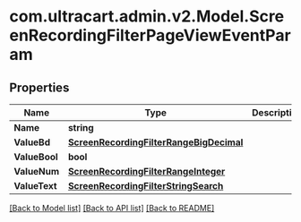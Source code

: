 
# com.ultracart.admin.v2.Model.ScreenRecordingFilterPageViewEventParam

## Properties

Name | Type | Description | Notes
------------ | ------------- | ------------- | -------------
**Name** | **string** |  | [optional] 
**ValueBd** | [**ScreenRecordingFilterRangeBigDecimal**](ScreenRecordingFilterRangeBigDecimal.md) |  | [optional] 
**ValueBool** | **bool** |  | [optional] 
**ValueNum** | [**ScreenRecordingFilterRangeInteger**](ScreenRecordingFilterRangeInteger.md) |  | [optional] 
**ValueText** | [**ScreenRecordingFilterStringSearch**](ScreenRecordingFilterStringSearch.md) |  | [optional] 

[[Back to Model list]](../README.md#documentation-for-models)
[[Back to API list]](../README.md#documentation-for-api-endpoints)
[[Back to README]](../README.md)

